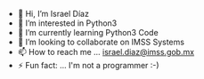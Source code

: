 - 👋 Hi, I’m Israel Díaz
- 👀 I’m interested in Python3
- 🌱 I’m currently learning Python3 Code
- 💞️ I’m looking to collaborate on IMSS Systems
- 📫 How to reach me ... israel.diaz@imss.gob.mx
- ⚡ Fun fact: ... I'm not a programmer :-) 

<!---
Israel8002/Israel8002 is a ✨ special ✨ repository because its `README.md` (this file) appears on your GitHub profile.
You can click the Preview link to take a look at your changes.
--->
